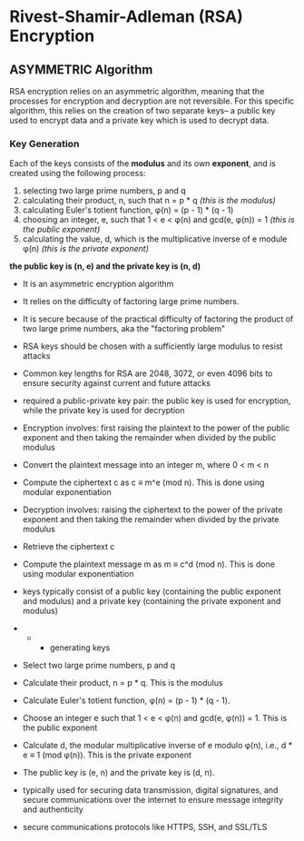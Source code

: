 # Rivest-Shamir-Adleman (RSA) Encryption

## **ASYMMETRIC** Algorithm
RSA encryption relies on an asymmetric algorithm, meaning that the processes for encryption and decryption are not reversible. For this specific algorithm, this relies on the creation of two separate keys– a public key used to encrypt data and a private key which is used to decrypt data.
### Key Generation
Each of the keys consists of the **modulus** and its own **exponent**, and is created using the following process:
1. selecting two large prime numbers, p and q
2. calculating their product, n, such that n = p * q *(this is the modulus)*
3. calculating Euler's totient function, φ(n) = (p - 1) * (q - 1)
4. choosing an integer, e, such that 1 < e < φ(n) and gcd(e, φ(n)) = 1 *(this is the public exponent)*
5. calculating the value, d, which is the multiplicative inverse of e module φ(n) *(this is the private exponent)*

  **the public key is (n, e) and the private key is (n, d)**

- It is an asymmetric encryption algorithm
- It relies on the difficulty of factoring large prime numbers.
- It is secure because of the practical difficulty of factoring the product of two large prime numbers, aka the "factoring problem"

- RSA keys should be chosen with a sufficiently large modulus to resist attacks
- Common key lengths for RSA are 2048, 3072, or even 4096 bits to ensure security against current and future attacks

- required a public-private key pair: the public key is used for encryption, while the private key is used for decryption
- Encryption involves: first raising the plaintext to the power of the public exponent and then taking the remainder when divided by the public modulus

- Convert the plaintext message into an integer m, where 0 < m < n
- Compute the ciphertext c as c ≡ m^e (mod n). This is done using modular exponentiation

- Decryption involves: raising the ciphertext to the power of the private exponent and then taking the remainder when divided by the private modulus

- Retrieve the ciphertext c
- Compute the plaintext message m as m ≡ c^d (mod n). This is done using modular exponentiation

- keys typically consist of a public key (containing the public exponent and modulus) and a private key (containing the private exponent and modulus)

- - - generating keys
- Select two large prime numbers, p and q
- Calculate their product, n = p * q. This is the modulus
- Calculate Euler's totient function, φ(n) = (p - 1) * (q - 1).
- Choose an integer e such that 1 < e < φ(n) and gcd(e, φ(n)) = 1. This is the public exponent
- Calculate d, the modular multiplicative inverse of e modulo φ(n), i.e., d * e ≡ 1 (mod φ(n)). This is the private exponent
- The public key is (e, n) and the private key is (d, n).

- typically used for securing data transmission, digital signatures, and secure communications over the internet to ensure message integrity and authenticity
- secure communications protocols like HTTPS, SSH, and SSL/TLS
